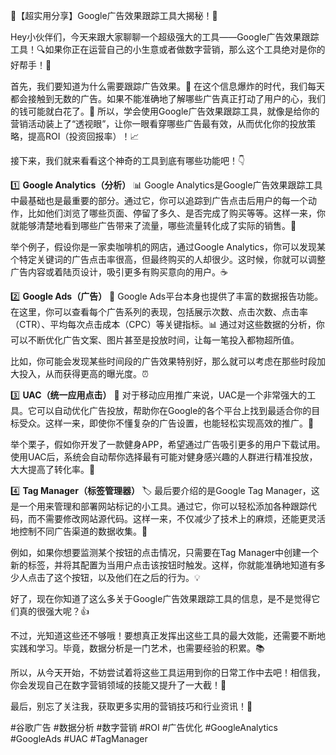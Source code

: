 🎉【超实用分享】Google广告效果跟踪工具大揭秘！🚀

Hey小伙伴们，今天来跟大家聊聊一个超级强大的工具——Google广告效果跟踪工具！🔍如果你正在运营自己的小生意或者做数字营销，那么这个工具绝对是你的好帮手！🎯

首先，我们要知道为什么需要跟踪广告效果。👀 在这个信息爆炸的时代，我们每天都会接触到无数的广告。如果不能准确地了解哪些广告真正打动了用户的心，我们的钱可能就白花了。💸 所以，学会使用Google广告效果跟踪工具，就像是给你的营销活动装上了“透视眼”，让你一眼看穿哪些广告最有效，从而优化你的投放策略，提高ROI（投资回报率）！📈

接下来，我们就来看看这个神奇的工具到底有哪些功能吧！👇

1️⃣ **Google Analytics（分析）** 📊
Google Analytics是Google广告效果跟踪工具中最基础也是最重要的部分。通过它，你可以追踪到广告点击后用户的每一个动作，比如他们浏览了哪些页面、停留了多久、是否完成了购买等等。这样一来，你就能够清楚地看到哪些广告带来了流量，哪些流量转化成了实际的销售。🛒

举个例子，假设你是一家卖咖啡机的网店，通过Google Analytics，你可以发现某个特定关键词的广告点击率很高，但最终购买的人却很少。这时候，你就可以调整广告内容或着陆页设计，吸引更多有购买意向的用户。☕

2️⃣ **Google Ads（广告）** 💼
Google Ads平台本身也提供了丰富的数据报告功能。在这里，你可以查看每个广告系列的表现，包括展示次数、点击次数、点击率（CTR）、平均每次点击成本（CPC）等关键指标。📊 通过对这些数据的分析，你可以不断优化广告文案、图片甚至是投放时间，让每一笔投入都物超所值。

比如，你可能会发现某些时间段的广告效果特别好，那么就可以考虑在那些时段加大投入，从而获得更高的曝光度。⏰

3️⃣ **UAC（统一应用点击）** 📱
对于移动应用推广来说，UAC是一个非常强大的工具。它可以自动优化广告投放，帮助你在Google的各个平台上找到最适合你的目标受众。这样一来，即使你不懂复杂的广告设置，也能轻松实现高效的推广。🎯

举个栗子，假如你开发了一款健身APP，希望通过广告吸引更多的用户下载试用。使用UAC后，系统会自动帮你选择最有可能对健身感兴趣的人群进行精准投放，大大提高了转化率。💪

4️⃣ **Tag Manager（标签管理器）** 🏷️
最后要介绍的是Google Tag Manager，这是一个用来管理和部署网站标记的小工具。通过它，你可以轻松添加各种跟踪代码，而不需要修改网站源代码。这样一来，不仅减少了技术上的麻烦，还能更灵活地控制不同广告渠道的数据收集。🔧

例如，如果你想要监测某个按钮的点击情况，只需要在Tag Manager中创建一个新的标签，并将其配置为当用户点击该按钮时触发。这样，你就能准确地知道有多少人点击了这个按钮，以及他们在之后的行为。💡

好了，现在你知道了这么多关于Google广告效果跟踪工具的信息，是不是觉得它们真的很强大呢？👍

不过，光知道这些还不够哦！要想真正发挥出这些工具的最大效能，还需要不断地实践和学习。毕竟，数据分析是一门艺术，也需要经验的积累。📚

所以，从今天开始，不妨尝试着将这些工具运用到你的日常工作中去吧！相信我，你会发现自己在数字营销领域的技能又提升了一大截！🌟

最后，别忘了关注我，获取更多实用的营销技巧和行业资讯！💼

#谷歌广告 #数据分析 #数字营销 #ROI #广告优化 #GoogleAnalytics #GoogleAds #UAC #TagManager